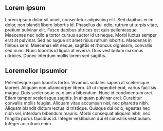 Lorem ipsum
-----------
Lorem ipsum dolor sit amet, consectetur adipiscing elit. Sed dapibus enim dolor, non blandit libero lobortis id.
Phasellus dui odio, rutrum ut turpis vitae, pretium pulvinar elit. Fusce dapibus ultrices est quis pellentesque.
Maecenas nec odio a tortor cursus auctor id ut neque. Morbi luctus semper erat at pulvinar.
Sed ac augue sit amet risus rutrum lobortis. Maecenas in finibus sem.
Maecenas elit neque, sagittis et rhoncus dignissim, convallis sed nunc.
Nunc lobortis id ligula at viverra. Duis vestibulum maximus ultricies. Donec interdum mollis lorem sed sagittis.

Loremelior ipsumior
-------------------
Pellentesque quis lobortis tortor. Vivamus sodales sapien at scelerisque laoreet. Aliquam non ullamcorper libero.
Ut ut imperdiet erat, varius facilisis magna. Duis scelerisque eu diam a bibendum. Nunc id condimentum orci.
Etiam tempor scelerisque sagittis. In aliquam pulvinar orci. Curabitur convallis mollis feugiat.
Aliquam vitae accumsan nisi, nec pharetra nibh. Aliquam blandit dictum lectus id tristique.
Quisque dui odio, egestas nec nibh vel, interdum bibendum mauris. Morbi consequat aliquam nibh,
nec fringilla purus faucibus id. Integer vestibulum dui et convallis vestibulum. Integer ac rutrum enim.
